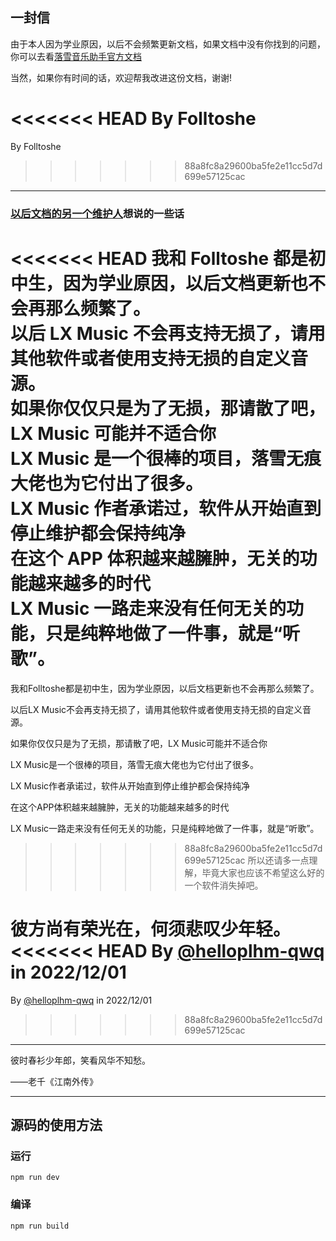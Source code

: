 ## 一封信

由于本人因为学业原因，以后不会频繁更新文档，如果文档中没有你找到的问题，你可以去看[落雪音乐助手官方文档](https://lxmusic.toside.cn)

当然，如果你有时间的话，欢迎帮我改进这份文档，谢谢!

<<<<<<< HEAD
By Folltoshe
=======
By Folltoshe 
>>>>>>> 88a8fc8a29600ba5fe2e11cc5d7d699e57125cac

---

### [以后文档的另一个维护人](https://github.com/helloplhm-qwq/)想说的一些话

<<<<<<< HEAD
我和 Folltoshe 都是初中生，因为学业原因，以后文档更新也不会再那么频繁了。  
以后 LX Music 不会再支持无损了，请用其他软件或者使用支持无损的自定义音源。  
如果你仅仅只是为了无损，那请散了吧，LX Music 可能并不适合你  
LX Music 是一个很棒的项目，落雪无痕大佬也为它付出了很多。  
LX Music 作者承诺过，软件从开始直到停止维护都会保持纯净  
在这个 APP 体积越来越臃肿，无关的功能越来越多的时代  
LX Music 一路走来没有任何无关的功能，只是纯粹地做了一件事，就是“听歌”。  
=======
我和Folltoshe都是初中生，因为学业原因，以后文档更新也不会再那么频繁了。

以后LX Music不会再支持无损了，请用其他软件或者使用支持无损的自定义音源。  

如果你仅仅只是为了无损，那请散了吧，LX Music可能并不适合你  

LX Music是一个很棒的项目，落雪无痕大佬也为它付出了很多。  

LX Music作者承诺过，软件从开始直到停止维护都会保持纯净  

在这个APP体积越来越臃肿，无关的功能越来越多的时代  

LX Music一路走来没有任何无关的功能，只是纯粹地做了一件事，就是“听歌”。  

>>>>>>> 88a8fc8a29600ba5fe2e11cc5d7d699e57125cac
所以还请多一点理解，毕竟大家也应该不希望这么好的一个软件消失掉吧。  

彼方尚有荣光在，何须悲叹少年轻。  
<<<<<<< HEAD
By [@helloplhm-qwq](https://github.com/helloplhm-qwq) in 2022/12/01
=======

By [@helloplhm-qwq](https://github.com/helloplhm-qwq) in 2022/12/01

<!-- 使我视而不见的光亮，对于我们就是黑暗。当我们清醒时，曙光才会破晓来日方长，太阳只是颗启明星。
-- 梭罗《瓦尔登湖》 -->
>>>>>>> 88a8fc8a29600ba5fe2e11cc5d7d699e57125cac

---

彼时春衫少年郎，笑看风华不知愁。

——老千《江南外传》

---

## 源码的使用方法

### 运行

```
npm run dev
```

### 编译

```
npm run build
```
